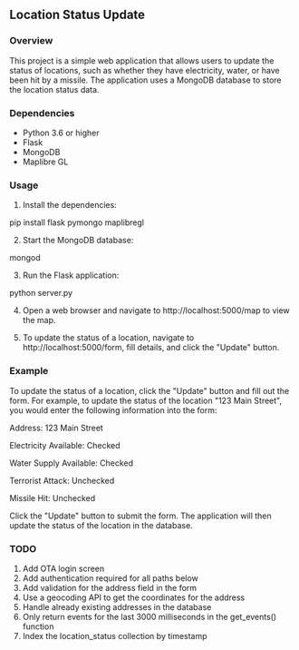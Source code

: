 ## Location Status Update

### Overview

This project is a simple web application that allows users to update the status of locations, such as whether they have electricity, water, or have been hit by a missile. The application uses a MongoDB database to store the location status data.

### Dependencies

* Python 3.6 or higher
* Flask
* MongoDB
* Maplibre GL

### Usage

1. Install the dependencies:

pip install flask pymongo maplibregl

2. Start the MongoDB database:

mongod

3. Run the Flask application:

python server.py

4. Open a web browser and navigate to http://localhost:5000/map to view the map.

5. To update the status of a location, navigate to http://localhost:5000/form, fill details, and click the "Update" button.

### Example
To update the status of a location, click the "Update" button and fill out the form. For example, to update the status of the location "123 Main Street", you would enter the following information into the form:

Address: 123 Main Street

Electricity Available: Checked

Water Supply Available: Checked

Terrorist Attack: Unchecked

Missile Hit: Unchecked

Click the "Update" button to submit the form. The application will then update the status of the location in the database.

### TODO
1. Add OTA login screen
2. Add authentication required for all paths below
3. Add validation for the address field in the form
4. Use a geocoding API to get the coordinates for the address
5. Handle already existing addresses in the database
6. Only return events for the last 3000 milliseconds in the get_events() function
7. Index the location_status collection by timestamp